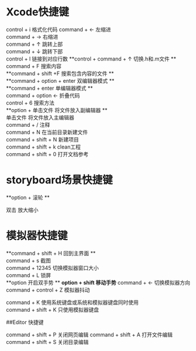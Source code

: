 # Xcode快捷键
control + i 格式化代码
command + ← 左缩进  
command + → 右缩进  
command + ↑ 跳转上部  
command + ↓ 跳转下部  
control + l 链接到对应行数
**control + command + ↑ 切换.h和.m文件  **  
command + F 搜索内容  
**command + shift +F  搜索包含内容的文件 **   
**command + option + enter 双编辑器模式  **  
**command + enter 单编辑器模式 **  
command + option ← 折叠代码  
control + 6 搜索方法  
**option + 单击文件 将文件放入副编辑器  **  
单击文件 将文件放入主编辑器  
command + / 注释  
command + N 在当前目录新建文件  
command + shift + N 新建项目  
command + shift + k  clean工程  
command + shift + 0 打开文档参考



# storyboard场景快捷键

**option + 滚轮 **

双击 放大缩小

# 模拟器快捷键

**command + shift + H 回到主界面  **  
command + s 截图  
command + 12345 切换模拟器窗口大小  
command + L 锁屏  
**option 开启双手势  **
**option + shift 移动手势**
command + ←  切换模拟器方向  
command + control + Z 模拟器抖动

command + K 使用系统键盘或系统和模拟器键盘同时使用  
command + shift + K 只使用模拟器键盘

##Editor 快捷键

command + shift + P 关闭网页编辑
command + shift + A 打开文件编辑
command + shift + S 关闭目录编辑
